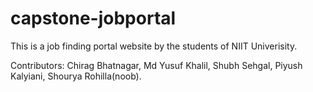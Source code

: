# capstone-jobportal


This is a job finding portal website by the students of NIIT Univerisity.


Contributors: Chirag Bhatnagar, Md Yusuf Khalil, Shubh Sehgal, Piyush Kalyiani, Shourya Rohilla(noob).
